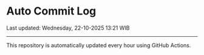 # Auto Commit Log

Last updated: Wednesday, 22-10-2025 13:21 WIB

---

This repository is automatically updated every hour using GitHub Actions.

